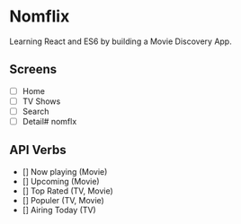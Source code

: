# Nomflix

Learning React and ES6 by building a Movie Discovery App.

## Screens

- [ ] Home
- [ ] TV Shows
- [ ] Search
- [ ] Detail# nomflx

## API Verbs

- [] Now playing (Movie)
- [] Upcoming (Movie)
- [] Top Rated (TV, Movie)
- [] Populer (TV, Movie)
- [] Airing Today (TV)

